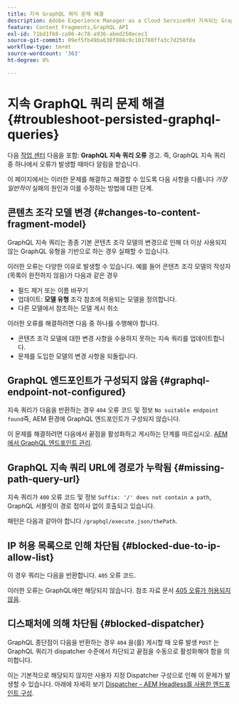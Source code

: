 ```yaml
---
title: 지속 GraphQL 쿼리 문제 해결
description: Adobe Experience Manager as a Cloud Service에서 지속되는 GraphQL 쿼리와 관련된 문제를 해결하는 방법을 알아봅니다.
feature: Content Fragments,GraphQL API
exl-id: 71bd1f68-ca96-4c78-a936-abed250ecec1
source-git-commit: 09ef5fb49ba638f888c9c101760ffa3c7d258fda
workflow-type: tm+mt
source-wordcount: '363'
ht-degree: 0%

---
```


# 지속 GraphQL 쿼리 문제 해결 {#troubleshoot-persisted-graphql-queries}

다음 [작업 센터](/help/operations/actions-center.md) 다음을 포함: **GraphQL 지속 쿼리 오류** 경고. 즉, GraphQL 지속 쿼리 중 하나에서 오류가 발생할 때마다 알림을 받습니다.

이 페이지에서는 이러한 문제를 해결하고 해결할 수 있도록 다음 사항을 다룹니다 *가장 일반적이* 실패의 원인과 이를 수정하는 방법에 대한 단계.

## 콘텐츠 조각 모델 변경 {#changes-to-content-fragment-model}

GraphQL 지속 쿼리는 종종 기본 콘텐츠 조각 모델의 변경으로 인해 더 이상 사용되지 않는 GraphQL 유형을 기반으로 하는 경우 실패할 수 있습니다.

이러한 오류는 다양한 이유로 발생할 수 있습니다. 예를 들어 콘텐츠 조각 모델의 작성자(목록이 완전하지 않음)가 다음과 같은 경우

* 필드 제거 또는 이름 바꾸기
* 업데이트: **모델 유형** 조각 참조에 허용되는 모델을 정의합니다.
* 다른 모델에서 참조하는 모델 게시 취소

이러한 오류를 해결하려면 다음 중 하나를 수행해야 합니다.

* 콘텐츠 조각 모델에 대한 변경 사항을 수용하지 못하는 지속 쿼리를 업데이트합니다.
* 문제를 도입한 모델의 변경 사항을 되돌립니다.

## GraphQL 엔드포인트가 구성되지 않음 {#graphql-endpoint-not-configured}

지속 쿼리가 다음을 반환하는 경우 `404` 오류 코드 및 정보 `No suitable endpoint found`즉, AEM 환경에 GraphQL 엔드포인트가 구성되지 않습니다.

이 문제를 해결하려면 다음에서 끝점을 활성화하고 게시하는 단계를 따르십시오. [AEM에서 GraphQL 엔드포인트 관리](/help/headless/graphql-api/graphql-endpoint.md).

## GraphQL 지속 쿼리 URL에 경로가 누락됨 {#missing-path-query-url}

지속 쿼리가 `400` 오류 코드 및 정보 `Suffix: '/' does not contain a path`, GraphQL 서블릿이 경로 접미사 없이 호출되고 있습니다.

패턴은 다음과 같아야 합니다 `/graphql/execute.json/thePath`.

## IP 허용 목록으로 인해 차단됨 {#blocked-due-to-ip-allow-list}

이 경우 쿼리는 다음을 반환합니다. `405` 오류 코드.

이러한 오류는 GraphQL에만 해당되지 않습니다. 참조 자료 문서 [405 오류가 허용되지 않음](https://experienceleague.adobe.com/en/docs/experience-cloud-kcs/kbarticles/ka-20824).

## 디스패처에 의해 차단됨 {#blocked-dispatcher}

GraphQL 종단점이 다음을 반환하는 경우 `404` 을(를) 게시할 때 오류 발생 `POST` 는 GraphQL 쿼리가 dispatcher 수준에서 차단되고 끝점을 수동으로 활성화해야 함을 의미합니다.

이는 기본적으로 해당되지 않지만 사용자 지정 Dispatcher 구성으로 인해 이 문제가 발생할 수 있습니다. 아래에 자세히 보기 [Dispatcher - AEM Headless를 사용한 엔드포인트 구성](/help/headless/deployment/dispatcher.md).
